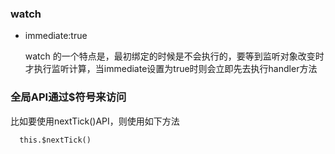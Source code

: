 ### watch

  * immediate:true
  
    watch 的一个特点是，最初绑定的时候是不会执行的，要等到监听对象改变时才执行监听计算，当immediate设置为true时则会立即先去执行handler方法

### 全局API通过$符号来访问

  比如要使用nextTick()API，则使用如下方法
    
      this.$nextTick()
